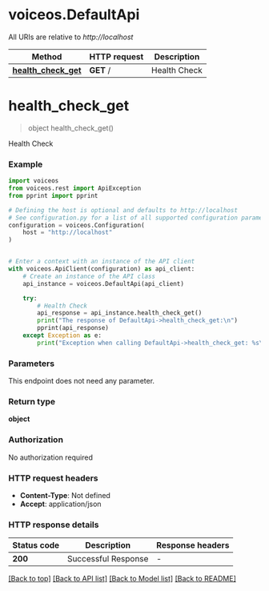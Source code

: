 # voiceos.DefaultApi

All URIs are relative to *http://localhost*

Method | HTTP request | Description
------------- | ------------- | -------------
[**health_check_get**](DefaultApi.md#health_check_get) | **GET** / | Health Check


# **health_check_get**
> object health_check_get()

Health Check

### Example


```python
import voiceos
from voiceos.rest import ApiException
from pprint import pprint

# Defining the host is optional and defaults to http://localhost
# See configuration.py for a list of all supported configuration parameters.
configuration = voiceos.Configuration(
    host = "http://localhost"
)


# Enter a context with an instance of the API client
with voiceos.ApiClient(configuration) as api_client:
    # Create an instance of the API class
    api_instance = voiceos.DefaultApi(api_client)

    try:
        # Health Check
        api_response = api_instance.health_check_get()
        print("The response of DefaultApi->health_check_get:\n")
        pprint(api_response)
    except Exception as e:
        print("Exception when calling DefaultApi->health_check_get: %s\n" % e)
```



### Parameters

This endpoint does not need any parameter.

### Return type

**object**

### Authorization

No authorization required

### HTTP request headers

 - **Content-Type**: Not defined
 - **Accept**: application/json

### HTTP response details

| Status code | Description | Response headers |
|-------------|-------------|------------------|
**200** | Successful Response |  -  |

[[Back to top]](#) [[Back to API list]](../README.md#documentation-for-api-endpoints) [[Back to Model list]](../README.md#documentation-for-models) [[Back to README]](../README.md)

